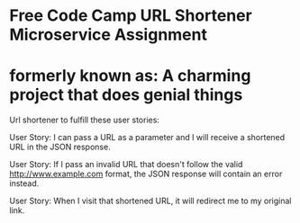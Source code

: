Free Code Camp  URL Shortener Microservice Assignment
=========================
formerly known as: A charming project that does genial things
=========================

Url shortener to fulfill these user stories:

User Story:  I can pass a URL as a parameter and I will receive a shortened URL in the JSON response.

User Story: If I pass an invalid URL that doesn't follow the valid http://www.example.com format, the JSON response will contain an error instead.

User Story: When I visit that shortened URL, it will redirect me to my original link.